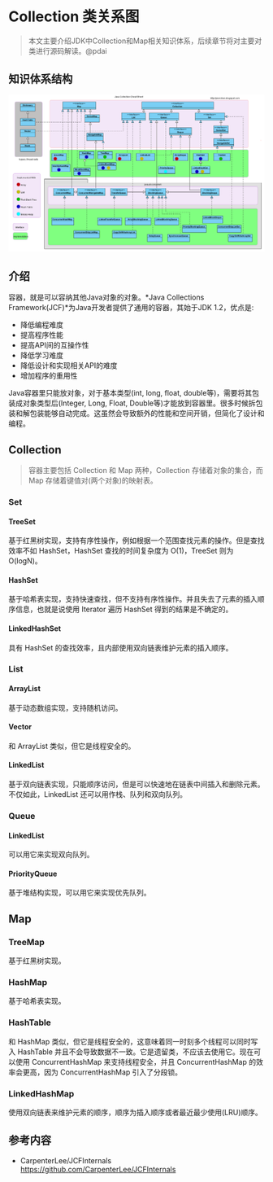 # Collection 类关系图

> 本文主要介绍JDK中Collection和Map相关知识体系，后续章节将对主要对类进行源码解读。@pdai



##  知识体系结构

![img](img/java_collections_overview.png)

##  介绍

容器，就是可以容纳其他Java对象的对象。*Java Collections Framework(JCF)*为Java开发者提供了通用的容器，其始于JDK 1.2，优点是:

- 降低编程难度
- 提高程序性能
- 提高API间的互操作性
- 降低学习难度
- 降低设计和实现相关API的难度
- 增加程序的重用性

Java容器里只能放对象，对于基本类型(int, long, float, double等)，需要将其包装成对象类型后(Integer, Long, Float, Double等)才能放到容器里。很多时候拆包装和解包装能够自动完成。这虽然会导致额外的性能和空间开销，但简化了设计和编程。

##  Collection

> 容器主要包括 Collection 和 Map 两种，Collection 存储着对象的集合，而 Map 存储着键值对(两个对象)的映射表。



###  Set

####  TreeSet

基于红黑树实现，支持有序性操作，例如根据一个范围查找元素的操作。但是查找效率不如 HashSet，HashSet 查找的时间复杂度为 O(1)，TreeSet 则为 O(logN)。

####  HashSet

基于哈希表实现，支持快速查找，但不支持有序性操作。并且失去了元素的插入顺序信息，也就是说使用 Iterator 遍历 HashSet 得到的结果是不确定的。

####  LinkedHashSet

具有 HashSet 的查找效率，且内部使用双向链表维护元素的插入顺序。



###  List

####  ArrayList

基于动态数组实现，支持随机访问。

####  Vector

和 ArrayList 类似，但它是线程安全的。

####  LinkedList

基于双向链表实现，只能顺序访问，但是可以快速地在链表中间插入和删除元素。不仅如此，LinkedList 还可以用作栈、队列和双向队列。



###  Queue

####  LinkedList

可以用它来实现双向队列。

####  PriorityQueue

基于堆结构实现，可以用它来实现优先队列。



##  Map

###  TreeMap

基于红黑树实现。

###  HashMap

基于哈希表实现。

###  HashTable

和 HashMap 类似，但它是线程安全的，这意味着同一时刻多个线程可以同时写入 HashTable 并且不会导致数据不一致。它是遗留类，不应该去使用它。现在可以使用 ConcurrentHashMap 来支持线程安全，并且 ConcurrentHashMap 的效率会更高，因为 ConcurrentHashMap 引入了分段锁。

###  LinkedHashMap

使用双向链表来维护元素的顺序，顺序为插入顺序或者最近最少使用(LRU)顺序。



##  参考内容

- CarpenterLee/JCFInternals https://github.com/CarpenterLee/JCFInternals
